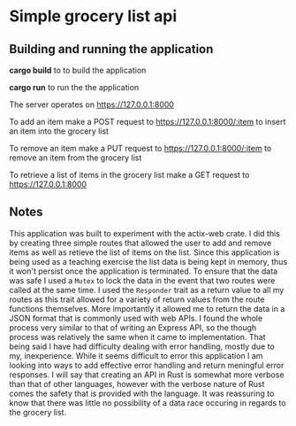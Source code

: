 # Simple grocery list api

## Building and running the application
**cargo build** to to build the application

**cargo run** to run the the application

The server operates on https://127.0.0.1:8000

To add an item make a POST request to https://127.0.0.1:8000/:item to insert an item into the grocery list

To remove an item  make a PUT request to https://127.0.0.1:8000/:item to remove an item from the grocery list

To retrieve a list of items in the grocery list make a GET request to https://127.0.0.1:8000

## Notes

This application was built to experiment with the actix-web crate.  I did this by creating three simple routes that allowed
the user to add and remove items as well as retieve the list of items on the list.  Since this application is being used as 
a teaching exercise the list data is being kept in memory, thus it won't persist once the application is terminated.  To
ensure that the data was safe I used a ```Mutex``` to lock the data in the event that two routes were called at the same time.  I used the ```Responder``` trait as a return value to all my routes as this trait allowed for a variety of return values from
the route functions themselves.  More importantly it allowed me to return the data in a JSON format that is commonly used with
web APIs.  I found the whole process very similar to that of writing an Express API, so the though process was relatively the same when it came to implementation.  That being said I have had difficulty dealing with error handling, mostly due to my, inexperience. While it seems difficult to error this application I am looking into ways to add effective error handling and return meningful error responses.  I will say that creating an API in Rust is somewhat more verbose than that of other languages, however with the verbose nature of Rust comes the safety that is provided with the language.  It was reassuring to know that there was little no possibility of a data race occuring in regards to the grocery list.    
